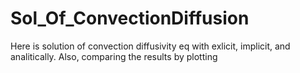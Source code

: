 # Sol_Of_ConvectionDiffusion
Here is solution of convection diffusivity eq with exlicit, implicit, and analitically. Also, comparing the results by plotting
